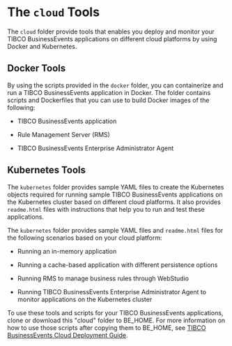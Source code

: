 # The `cloud` Tools

The `cloud` folder provide tools that enables you deploy and monitor your TIBCO BusinessEvents applications on different cloud platforms by using Docker and Kubernetes.   

## Docker Tools

By using the scripts provided in the `docker` folder, you can containerize and run a TIBCO BusinessEvents application in Docker.  The folder contains scripts and Dockerfiles that you can use to build Docker images of the following:

- TIBCO BusinessEvents application

- Rule Management Server (RMS)

- TIBCO BusinessEvents Enterprise Administrator Agent

## Kubernetes Tools

The  `kubernetes` folder provides sample YAML files to create the Kubernetes objects required for running sample TIBCO BusinessEvents applications on the Kubernetes cluster based on different cloud platforms. It also provides `readme.html` files with instructions that help you to run and test these applications. 

The  `kubernetes` folder provides sample YAML files and `readme.html` files for the following scenarios based on your cloud platform:

- Running an in-memory application

- Running a cache-based application with different persistence options

- Running RMS to manage business rules through WebStudio

- Running TIBCO BusinessEvents Enterprise Administrator Agent to monitor applications on the Kubernetes cluster



To use these tools and scripts for your TIBCO BusinessEvents applications, clone or download this "cloud" folder to BE_HOME. For more information on how to use those scripts after copying them to BE_HOME, see [TIBCO BusinessEvents Cloud Deployment Guide](https://docs.tibco.com/dyno/businessevents-enterprise/5.6.1/doc/html/GUID-EB00D602-12FD-4C4D-835D-2ECBBB32D235.html).
